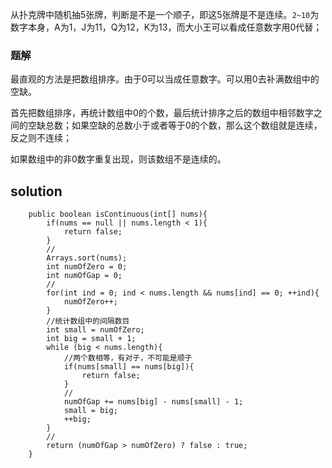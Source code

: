 从扑克牌中随机抽5张牌，判断是不是一个顺子，即这5张牌是不是连续。`2~10`为数字本身，A为1，J为11，Q为12，K为13，而大小王可以看成任意数字用0代替；


### 题解

最直观的方法是把数组排序。由于0可以当成任意数字。可以用0去补满数组中的空缺。

首先把数组排序，再统计数组中0的个数，最后统计排序之后的数组中相邻数字之间的空缺总数；如果空缺的总数小于或者等于0的个数，那么这个数组就是连续，反之则不连续；

如果数组中的非0数字重复出现，则该数组不是连续的。

## solution

```
	public boolean isContinuous(int[] nums){
        if(nums == null || nums.length < 1){
            return false;
        }
        //
        Arrays.sort(nums);
        int numOfZero = 0;
        int numOfGap = 0;
        //
        for(int ind = 0; ind < nums.length && nums[ind] == 0; ++ind){
            numOfZero++;
        }
        //统计数组中的间隔数目
        int small = numOfZero;
        int big = small + 1;
        while (big < nums.length){
            //两个数相等，有对子，不可能是顺子
            if(nums[small] == nums[big]){
                return false;
            }
            //
            numOfGap += nums[big] - nums[small] - 1;
            small = big;
            ++big;
        }
        //
        return (numOfGap > numOfZero) ? false : true;
    }
```